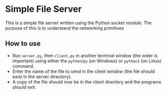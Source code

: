 # Simple File Server
This is a simple file server written using the Python socket module. The purpose of this is to understand the networking primitives

## How to use
- Run `server.py`, then `client.py` in another terminal window (the order is important) using either the `python`/`py` (on Windows) or `python3` (on Linux) command.
- Enter the name of the file to send in the client window (the file should exist in the server directory).
- A copy of the file should now be in the client directory and the programs should exit.


